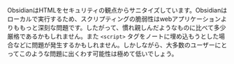 ObsidianはHTMLをセキュリティの観点からサニタイズしています。Obsidianはローカルで実行するため、スクリプティングの脆弱性はwebアプリケーションよりももっと深刻な問題です。したがって、慣れ親しんだようなものに比べて多少厳格であるかもしれません。また
`<script>` タグをノートに埋め込もうとした場合などに問題が発生するかもしれません。しかしながら、大多数のユーザーにとってこのような問題に出くわす可能性は極めて低いでしょう。
